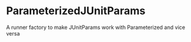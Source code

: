 # ParameterizedJUnitParams
A runner factory to make JUnitParams work with Parameterized and vice versa
